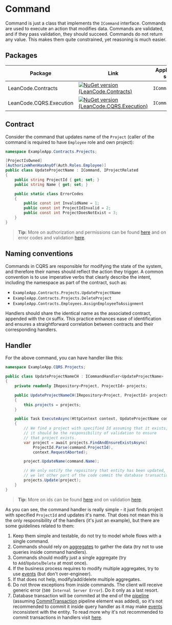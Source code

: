 # Command

Command is just a class that implements the `ICommand` interface. Commands are used to execute an action that modifies data. Commands are validated, and if they pass validation, they should succeed. Commands do not return any value. This makes them quite constrained, yet reasoning is much easier.

## Packages

| Package | Link | Application in section |
| --- | ----------- | ----------- |
| LeanCode.Contracts | [![NuGet version (LeanCode.Contracts)](https://img.shields.io/nuget/vpre/LeanCode.Contracts.svg?style=flat-square&logo=nuget)](https://www.nuget.org/packages/LeanCode.Contracts/2.0.0-preview.3/) | `ICommand` |
| LeanCode.CQRS.Execution | [![NuGet version (LeanCode.CQRS.Execution)](https://img.shields.io/nuget/vpre/LeanCode.CQRS.Execution.svg?style=flat-square&logo=nuget)](https://www.nuget.org/packages/LeanCode.CQRS.Execution/8.0.2260-preview/) | `ICommandHandler` |

## Contract

Consider the command that updates name of the `Project` (caller of the command is required to have `Employee` role and own project):

```csharp
namespace ExampleApp.Contracts.Projects;

[ProjectIsOwned]
[AuthorizeWhenHasAnyOf(Auth.Roles.Employee)]
public class UpdateProjectName : ICommand, IProjectRelated
{
    public string ProjectId { get; set; }
    public string Name { get; set; }

    public static class ErrorCodes
    {
        public const int InvalidName = 1;
        public const int ProjectIdInvalid = 2;
        public const int ProjectDoesNotExist = 3;
    }
}
```

> **Tip:** More on authorization and permissions can be found [here](../authorization/index.md) and on error codes and validation [here](../validation/index.md).

## Naming conventions

Commands in CQRS are responsible for modifying the state of the system, and therefore their names should reflect the action they trigger. A common convention is to use imperative verbs that clearly describe the intent, including the namespace as part of the contract, such as:

* `ExampleApp.Contracts.Projects.UpdateProjectName`
* `ExampleApp.Contracts.Projects.DeleteProject`
* `ExampleApp.Contracts.Employees.AssignEmployeeToAssignment`

Handlers should share the identical name as the associated contract, appended with the `CH` suffix. This practice enhances ease of identification and ensures a straightforward correlation between contracts and their corresponding handlers.

## Handler

For the above command, you can have handler like this:

```csharp
namespace ExampleApp.CQRS.Projects;

public class UpdateProjectNameCH : ICommandHandler<UpdateProjectName>
{
    private readonly IRepository<Project, ProjectId> projects;

    public UpdateProjectNameCH(IRepository<Project, ProjectId> projects)
    {
        this.projects = projects;
    }

    public Task ExecuteAsync(HttpContext context, UpdateProjectName command)
    {
        // We find a project with specified Id assuming that it exists,
        // it should be the responsibility of validation to ensure
        // that project exists.
        var project = await projects.FindAndEnsureExistsAsync(
            ProjectId.Parse(command.ProjectId),
            context.RequestAborted);

        project.UpdateName(command.Name);

        // We only notify the repository that entity has been updated,
        // we let other part of the code commit the database transaction.
        projects.Update(project);
    }
}
```

> **Tip:** More on ids can be found [here](../../domain/id/index.md) and on validation [here](../validation/index.md).

As you can see, the command handler is really simple - it just finds project with specified `ProjectId` and updates it's name. That does not mean this is the only responsibility of the handlers (it's just an example), but there are some guidelines related to them:

1. Keep them simple and testable, do not try to model whole flows with a single command.
2. Commands should rely on [aggregates] to gather the data (try not to use queries inside command handlers).
3. Commands should modify just a single aggregate (try to `Add`/`Update`/`Delete` at most once).
4. If the business process requires to modify multiple aggregates, try to use [events] (but don't over-engineer).
5. If that does not help, modify/add/delete multiple aggregates.
6. Do not throw exceptions from inside commands. The client will receive generic error (`500 Internal Server Error`). Do it only as a last resort.
7. Database transaction will be commited at the end of the [pipeline] (assuming [CommitTransaction] pipeline element was added), so it's not recommended to commit it inside query handler as it may make [events] inconsistent with the entity. To read more why it's not recommended to commit transactions in handlers visit [here](../pipeline/avoid_commiting_transactions_in_handlers.md).

[aggregates]: ../../domain/aggregate/index.md
[events]: ../../domain/domain_event/index.md
[pipeline]: ../pipeline/index.md
[CommitTransaction]: https://github.com/leancodepl/corelibrary/blob/v8.0-preview/src/CQRS/LeanCode.CQRS.MassTransitRelay/MassTransitRelayApplicationBuilderExtensions.cs#L9
